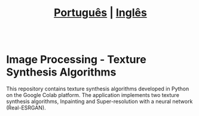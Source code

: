 # <div align="center"><a href="/README.md">Português</a> | <a href="/README_EN.md">Inglês</a></div>
<br><br>
# Image Processing - Texture Synthesis Algorithms
This repository contains texture synthesis algorithms developed in Python on the Google Colab platform. The application implements two texture synthesis algorithms, Inpainting and Super-resolution with a neural network (Real-ESRGAN).
